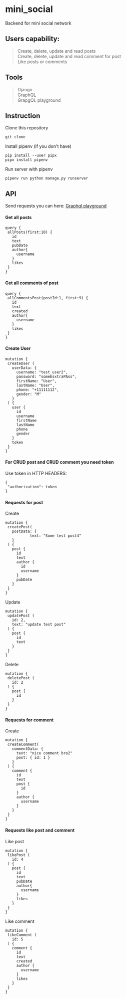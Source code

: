 # mini_social
 Backend for mini social network
## Users capability:
 > Create, delete, update and read posts  
 > Create, delete, update and read comment for post  
 > Like posts or comments
## Tools
 > Django  
 > GraphQL  
 > GrapgQL playground
## Instruction
 Clone this repository
 ```
 git clone 
 ```
 Install pipenv (if you don't have)
 ```
 pip install --user pipx
 pipx install pipenv
 ```
 Run server with pipenv
 ```
 pipenv run python manage.py runserver
 ```
## API
 Send requests you can here: [Graphql playground](http://127.0.0.1:8000/playground/)
#### Get all posts
 ```
 query {
  allPosts(first:10) {
    id
    text
    pubDate
    author{
      username
    }
    likes
  }
}
```
#### Get all comments of post
 ```
 query {
  allCommentsPost(postId:1, first:9) {
    id
    text
    created
    author{
      username
    }
    likes
  }
}
 ```
#### Create User
 ```
 mutation {
  createUser (
    userData: {
      username: "test_user2",
      password: "someEsxtraPAss",
      firstName: "User",
      lastName: "User",
      phone: "+11111112",
      gender: "M"
    }
  ) {
    user {
      id
      username
      firstName
      lastName
      phone
      gender
    }
    token
  }
}
 ```
#### For CRUD post and CRUD comment you need token  
 Use token in HTTP HEADERS:
 ```
 {
  "authorization": token
}
 ```
#### Requests for post
 Create
 ```
 mutation {
  createPost(
    postData: {
			text: "Some test post4"
    }
  ) {
    post {
      id
      text
      author {
        id
        username
      }
      pubDate
    }
  }
}
 ```
 Update
 ```
 mutation {
  updatePost (
    id: 2,
    text: "update test post"
  ) {
    post {
      id
      text
    }
  }
}
 ```
 Delete
 ```
 mutation {
  deletePost (
    id: 2
  ) {
    post {
      id
    }
  }
}
 ```
#### Requests for comment
 Create
 ```
 mutation {
  createComment(
    commentData: {
      text: "nice comment bro2"
      post: { id: 1 }
    }
  ) {
    comment {
      id
      text
      post {
        id
      }
      author {
        username
      }
    }
  }
}
 ```
#### Requests like post and comment
 Like post
 ```
 mutation {
  likePost (
    id: 4
  ) {
    post {
      id
      text
      pubDate
      author{
        username
      }
      likes
    }
  }
}
 ```
 Like comment
 ```
 mutation {
  likeComment (
    id: 5
  ) {
    comment {
      id
      text
      created
      author {
        username
      }
      likes
    }
  }
}
 ```
